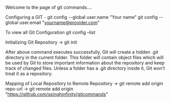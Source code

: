 Welcome to the page of git commands....

Configuring a GIT - 
git config --global user.name "Your name"
git config --global user.email "yourname@provider.com"


To view all Git Configuration
git config –list


Initializing Git Repository
-> git init

After above command executes successfully, Git will create a hidden .git directory in the current folder. This folder will contain object files which will be used by Git to store important information about the repository and keep track of changed files. Unless a folder has a .git directory inside it, Git won’t treat it as a repository.

Mapping of Local Repository to Remote Repository
-> git remote add origin repo-url
-> git remote add origin "https://github.com/ssinghinfinity/gitcommands"

